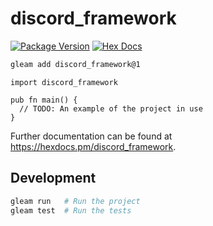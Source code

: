 # discord_framework

[![Package Version](https://img.shields.io/hexpm/v/discord_framework)](https://hex.pm/packages/discord_framework)
[![Hex Docs](https://img.shields.io/badge/hex-docs-ffaff3)](https://hexdocs.pm/discord_framework/)

```sh
gleam add discord_framework@1
```
```gleam
import discord_framework

pub fn main() {
  // TODO: An example of the project in use
}
```

Further documentation can be found at <https://hexdocs.pm/discord_framework>.

## Development

```sh
gleam run   # Run the project
gleam test  # Run the tests
```
